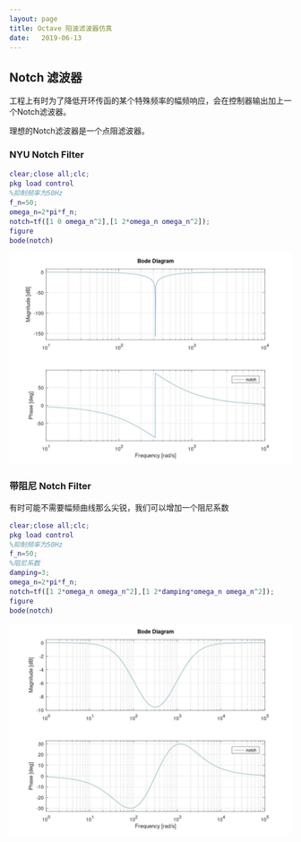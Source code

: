 ```yaml
---
layout: page
title: Octave 陷波滤波器仿真
date:   2019-06-13
---
```


<!---
版本    日期    作者    描述
v1.0    2019.06.13  lous    文件创建

-->

## Notch 滤波器

工程上有时为了降低开环传函的某个特殊频率的幅频响应，会在控制器输出加上一个Notch滤波器。

理想的Notch滤波器是一个点阻滤波器。

### NYU Notch Filter

```matlab
clear;close all;clc;
pkg load control
%抑制频率为50Hz
f_n=50;
omega_n=2*pi*f_n;
notch=tf([1 0 omega_n^2],[1 2*omega_n omega_n^2]);
figure
bode(notch)
```

![bode图](../pic/octave_NYU_notch_filter_bode_50hz.jpg)


### 带阻尼 Notch Filter

有时可能不需要幅频曲线那么尖锐，我们可以增加一个阻尼系数

```matlab
clear;close all;clc;
pkg load control
%抑制频率为50Hz
f_n=50;
%阻尼系数
damping=3;
omega_n=2*pi*f_n;
notch=tf([1 2*omega_n omega_n^2],[1 2*damping*omega_n omega_n^2]);
figure
bode(notch)
```

![bode图](../pic/octave_notch_filter_bode_50hz_damping_3.jpg)




